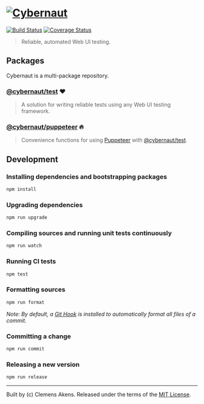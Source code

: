 # [![Cybernaut][cybernaut-logo]][cybernaut-website]

[![Build Status][badge-travis-image]][badge-travis-link]
[![Coverage Status][badge-coveralls-image]][badge-coveralls-link]

> Reliable, automated Web UI testing.

## Packages

Cybernaut is a multi-package repository.

### [@cybernaut/test][package-test] ❤️

> A solution for writing reliable tests using any Web UI testing framework.

### [@cybernaut/puppeteer][package-puppeteer] 🔥

> Convenience functions for using [Puppeteer][external-puppeteer] with [@cybernaut/test][package-test].

## Development

### Installing dependencies and bootstrapping packages

```sh
npm install
```

### Upgrading dependencies

```sh
npm run upgrade
```

### Compiling sources and running unit tests continuously

```sh
npm run watch
```

### Running CI tests

```sh
npm test
```

### Formatting sources

```sh
npm run format
```

*Note: By default, a [Git Hook][external-git-hook] is installed to automatically format all files of a commit.*

### Committing a change

```sh
npm run commit
```

### Releasing a new version

```sh
npm run release
```

---
Built by (c) Clemens Akens. Released under the terms of the [MIT License][cybernaut-license].

[badge-travis-image]: https://travis-ci.org/clebert/cybernaut.svg?branch=master
[badge-travis-link]: https://travis-ci.org/clebert/cybernaut
[badge-coveralls-image]: https://coveralls.io/repos/github/clebert/cybernaut/badge.svg?branch=master
[badge-coveralls-link]: https://coveralls.io/github/clebert/cybernaut?branch=master

[cybernaut-license]: https://github.com/clebert/cybernaut/blob/master/LICENSE
[cybernaut-logo]: https://cybernaut.js.org/logo.svg
[cybernaut-website]: https://cybernaut.js.org/

[package-puppeteer]: https://github.com/clebert/cybernaut/tree/master/@cybernaut/puppeteer
[package-test]: https://github.com/clebert/cybernaut/tree/master/@cybernaut/test

[external-git-hook]: https://git-scm.com/docs/githooks
[external-puppeteer]: https://github.com/GoogleChrome/puppeteer
